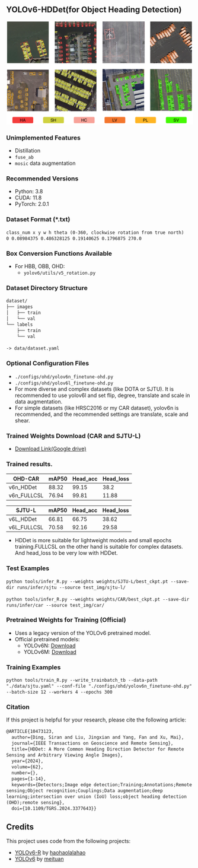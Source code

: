 
## YOLOv6-HDDet(for Object Heading Detection)

![SJTU-L example](sjtu-l.png)

### Unimplemented Features
- Distillation
- `fuse_ab`
- `mosic` data augmentation

### Recommended Versions
- Python: 3.8
- CUDA: 11.8
- PyTorch: 2.0.1

### Dataset Format (*.txt)
```
class_num x y w h theta (0-360, clockwise rotation from true north)
0 0.08984375 0.486328125 0.19140625 0.1796875 270.0
```

### Box Conversion Functions Available
- For HBB, OBB, OHD:
  - `yolov6/utils/v5_rotation.py`

### Dataset Directory Structure
```
dataset/
├── images
│   ├── train
│   └── val
└── labels
    ├── train
    └── val

-> data/dataset.yaml
```

### Optional Configuration Files
- `./configs/ohd/yolov6n_finetune-ohd.py`
- `./configs/ohd/yolov6l_finetune-ohd.py`
- For more diverse and complex datasets (like DOTA or SJTU). It is recommended to use yolov6l and set flip, degree, translate and scale in data augmentation.
- For simple datasets (like HRSC2016 or my CAR dataset), yolov6n is recommended, and the recommended settings are translate, scale and shear.

### Trained Weights Download (CAR and SJTU-L)
- [Download Link(Google drive)](https://drive.google.com/drive/folders/1_iakNJbe37s-Z-vBHexrQ24DI19U415i?usp=sharing)

### Trained results.
| OHD-CAR     | mAP50 | Head_acc | Head_loss |
|-------------|-------|---------|-----------|
| v6n_HDDet   | 88.32 | 99.15   | 38.2      |
| v6n_FULLCSL | 76.94 | 99.81   | 11.88     |

| SJTU-L      | mAP50 | Head_acc | Head_loss |
|-------------|-------|----------|-----------|
| v6L_HDDet   | 66.81 | 66.75    | 38.62     |
| v6L_FULLCSL | 70.58 | 92.16    | 29.58     |

- HDDet is more suitable for lightweight models and small epochs training.FULLCSL on the other hand is suitable for complex datasets. And head_loss to be very low with HDDet. 


### Test Examples
```
python tools/infer_R.py --weights weights/SJTU-L/best_ckpt.pt --save-dir runs/infer/sjtu --source test_img/sjtu-l/

python tools/infer_R.py --weights weights/CAR/best_ckpt.pt --save-dir runs/infer/car --source test_img/car/
```

### Pretrained Weights for Training (Official)
- Uses a legacy version of the YOLOv6 pretrained model.
- Official pretrained models:
  - YOLOv6N: [Download](https://github.com/meituan/YOLOv6/releases/download/0.2.0/yolov6n.pt)
  - YOLOv6M: [Download](https://github.com/meituan/YOLOv6/releases/download/0.2.0/yolov6l.pt)

### Training Examples
```
python tools/train_R.py --write_trainbatch_tb --data-path "./data/sjtu.yaml" --conf-file "./configs/ohd/yolov6n_finetune-ohd.py" --batch-size 12 --workers 4 --epochs 300
```

### Citation
If this project is helpful for your research, please cite the following article:

```
@ARTICLE{10473123,
  author={Ding, Siran and Liu, Jingxian and Yang, Fan and Xu, Mai},
  journal={IEEE Transactions on Geoscience and Remote Sensing}, 
  title={HDDet: A More Common Heading Direction Detector for Remote Sensing and Arbitrary Viewing Angle Images}, 
  year={2024},
  volume={62},
  number={},
  pages={1-14},
  keywords={Detectors;Image edge detection;Training;Annotations;Remote sensing;Object recognition;Couplings;Data augmentation;deep learning;intersection over union (IoU) loss;object heading detection (OHD);remote sensing},
  doi={10.1109/TGRS.2024.3377643}}
```

## Credits
This project uses code from the following projects:
- [YOLOv6-R](https://github.com/haohaolalahao/YOLOv6-R) by [haohaolalahao](https://github.com/haohaolalahao)
- [YOLOv6](https://github.com/meituan/YOLOv6) by [meituan](https://github.com/meituan)
